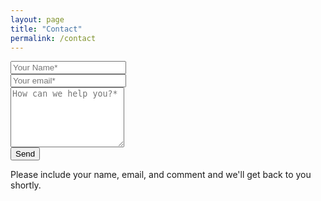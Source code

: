 ```yaml
---
layout: page
title: "Contact"
permalink: /contact
---
```


<div class="col-md-8 offset-md-2 section">
	<form class="form" action="https://formspree.io/sponsor@techmill.co" method="POST">
		<div class="row">
			<div class="col-md-6">
				<div class="form-group bmd-form-group">
					<input type="text" class="form-control" placeholder="Your Name*" name="_name" required>
				</div>
			</div>
			<div class="col-md-6">
				<div class="form-group bmd-form-group">
					<input type="email" class="form-control" placeholder="Your email*" name="_replyto" required>
				</div>
			</div>
		</div>
		<span class="bmd-form-group"><textarea required class="form-control" placeholder="How can we help you?*" rows="6" name="_comment"></textarea></span>
		<div class="media-footer">
			<input type="submit" value="Send" class="btn btn-primary float-right">
		</div>
	</form>
</div>

<p class="text-center">Please include your name, email, and comment and we'll get back to you shortly.</p>